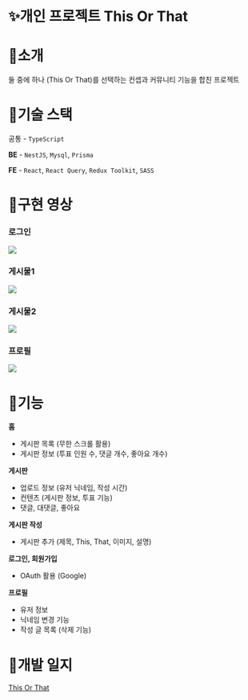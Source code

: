 # ✨개인 프로젝트 This Or That

# 📝소개
둘 중에 하나 (This Or That)를 선택하는 컨셉과 커뮤니티 기능을 합친 프로젝트

# 🚀기술 스택
공통 - `TypeScript`

**BE** - `NestJS`, `Mysql`, `Prisma`

**FE** - `React`, `React Query`, `Redux Toolkit`, `SASS`

# 🎥구현 영상
### 로그인

<img src="https://user-images.githubusercontent.com/79239852/218329236-56e11e97-b1e4-46c7-9700-1062c7c7b7f2.gif" />

### 게시물1

<img src="https://user-images.githubusercontent.com/79239852/218329424-bdcffd1c-3164-4dbc-ac88-c764c9178764.gif" />

### 게시물2

<img src="https://user-images.githubusercontent.com/79239852/218329282-1223d36d-1d08-44fb-937e-c5bb419e8824.gif" />

### 프로필

<img src="https://user-images.githubusercontent.com/79239852/218329579-83155642-ab99-4179-ac6a-e204eb9a17fa.gif" />

# 📌기능

**홈**
- 게시판 목록 (무한 스크롤 활용)
- 게시판 정보 (투표 인원 수, 댓글 개수, 좋아요 개수)

**게시판**
- 업로드 정보 (유저 닉네임, 작성 시간)
- 컨텐츠 (게시판 정보, 투표 기능)
- 댓글, 대댓글, 좋아요

**게시판 작성**
- 게시판 추가 (제목, This, That, 이미지, 설명)

**로그인, 회원가입**
- OAuth 활용 (Google)

**프로필**
- 유저 정보
- 닉네임 변경 기능
- 작성 글 목록 (삭제 기능)

# 📜개발 일지

[This Or That](https://bit.ly/3IhGlI5)
